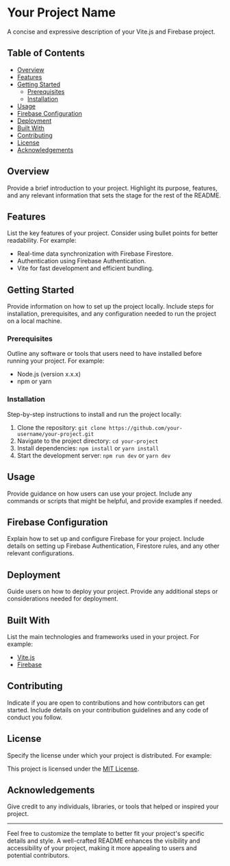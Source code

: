 # Your Project Name

A concise and expressive description of your Vite.js and Firebase project.

## Table of Contents

- [Overview](#overview)
- [Features](#features)
- [Getting Started](#getting-started)
  - [Prerequisites](#prerequisites)
  - [Installation](#installation)
- [Usage](#usage)
- [Firebase Configuration](#firebase-configuration)
- [Deployment](#deployment)
- [Built With](#built-with)
- [Contributing](#contributing)
- [License](#license)
- [Acknowledgements](#acknowledgements)

## Overview

Provide a brief introduction to your project. Highlight its purpose, features, and any relevant information that sets the stage for the rest of the README.

## Features

List the key features of your project. Consider using bullet points for better readability. For example:

- Real-time data synchronization with Firebase Firestore.
- Authentication using Firebase Authentication.
- Vite for fast development and efficient bundling.

## Getting Started

Provide information on how to set up the project locally. Include steps for installation, prerequisites, and any configuration needed to run the project on a local machine.

### Prerequisites

Outline any software or tools that users need to have installed before running your project. For example:

- Node.js (version x.x.x)
- npm or yarn

### Installation

Step-by-step instructions to install and run the project locally:

1. Clone the repository: `git clone https://github.com/your-username/your-project.git`
2. Navigate to the project directory: `cd your-project`
3. Install dependencies: `npm install` or `yarn install`
4. Start the development server: `npm run dev` or `yarn dev`

## Usage

Provide guidance on how users can use your project. Include any commands or scripts that might be helpful, and provide examples if needed.

## Firebase Configuration

Explain how to set up and configure Firebase for your project. Include details on setting up Firebase Authentication, Firestore rules, and any other relevant configurations.

## Deployment

Guide users on how to deploy your project. Provide any additional steps or considerations needed for deployment.

## Built With

List the main technologies and frameworks used in your project. For example:

- [Vite.js](https://vitejs.dev/)
- [Firebase](https://firebase.google.com/)

## Contributing

Indicate if you are open to contributions and how contributors can get started. Include details on your contribution guidelines and any code of conduct you follow.

## License

Specify the license under which your project is distributed. For example:

This project is licensed under the [MIT License](LICENSE).

## Acknowledgements

Give credit to any individuals, libraries, or tools that helped or inspired your project.

---

Feel free to customize the template to better fit your project's specific details and style. A well-crafted README enhances the visibility and accessibility of your project, making it more appealing to users and potential contributors.

